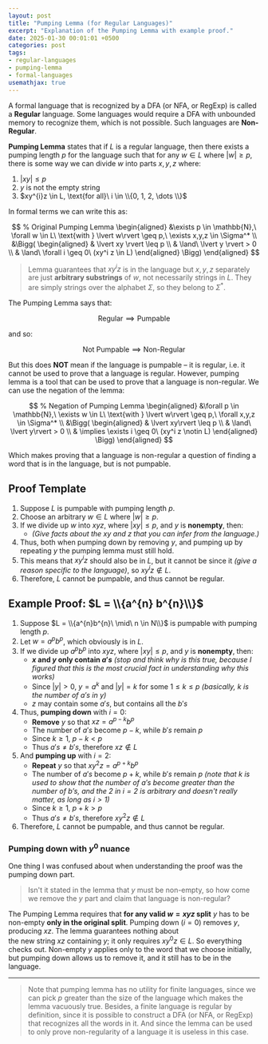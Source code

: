 ```yaml
---
layout: post
title: "Pumping Lemma (for Regular Languages)"
excerpt: "Explanation of the Pumping Lemma with example proof."
date: 2025-01-30 00:01:01 +0500
categories: post
tags:
- regular-languages
- pumping-lemma
- formal-languages
usemathjax: true
---
```


A formal language that is recognized by a DFA (or NFA, or RegExp) is called a **Regular** language. Some languages would require a DFA with unbounded memory to recognize them, which is not possible. Such languages are **Non-Regular**.

**Pumping Lemma** states that if $L$ is a regular language, then there exists a pumping length $p$ for the language such that for any $w \in L$ where $\lvert w \rvert \ge p$, there is some way we can divide $w$ into parts $x,y,z$ where:

1. $\lvert xy \rvert  \le p$
2. $y\ \text{is not the empty string}$
3. $xy^{i}z \in L, \text{for all}\ i \in \\{0, 1, 2, \dots \\}$

In formal terms we can write this as:

$$
% Original Pumping Lemma
\begin{aligned} 
&\exists p \in \mathbb{N},\ \forall w \in L\ \text{with } \lvert w\rvert  \geq p,\ \exists x,y,z \in \Sigma^* \\ 
&\Bigg( 
\begin{aligned} 
& \lvert xy \rvert  \leq p \\ 
& \land\ \lvert y \rvert  > 0 \\ 
& \land\ \forall i \geq 0\ (xy^i z \in L) 
\end{aligned} 
\Bigg)
\end{aligned} 
$$

> Lemma guarantees that $xy^{i}z$ is in the language but $x, y, z$ separately are just **arbitrary substrings** of $w$, not necessarily strings in $L$. They are simply strings over the alphabet $\Sigma$, so they belong to $\Sigma^*$.

The Pumping Lemma says that:

$$
\text{Regular} \implies \text{Pumpable}
$$

and so:

$$
\text{Not Pumpable} \implies \text{Non-Regular}
$$

But this does **NOT** mean if the language is pumpable – it is regular, i.e. it cannot be used to prove that a language is regular. However, pumping lemma is a tool that can be used to prove that a language is non-regular. We can use the negation of the lemma:

$$
% Negation of Pumping Lemma
\begin{aligned} 
&\forall p \in \mathbb{N},\ \exists w \in L\ \text{with } \lvert w\rvert  \geq p,\ \forall x,y,z \in \Sigma^* \\
&\Bigg( 
\begin{aligned} 
& \lvert xy\rvert  \leq p \\ 
& \land\ \lvert y\rvert  > 0 \\ 
& \implies \exists i \geq 0\ (xy^i z \notin L) 
\end{aligned} 
\Bigg)
\end{aligned} 
$$

Which makes proving that a language is non-regular a question of finding a word that is in the language, but is not pumpable.

## Proof Template

1. Suppose $L$ is pumpable with pumping length $p$.
2. Choose an arbitrary $w \in L$ where $\lvert w\rvert  \ge p$.
3. If we divide up $w$ into $xyz$, where $\lvert xy\rvert  \le p$, and $y$ is **nonempty**, then:
	- *(Give facts about the $xy$ and $z$ that you can infer from the language.)*
4. Thus, both when pumping down by removing $y$, and pumping up by repeating $y$ the pumping lemma must still hold.
5. This means that $xy^{i}z$ should also be in $L$, but it cannot be since it *(give a reason specific to the language)*, so $xy^{i} z \notin L$.
6. Therefore, $L$ cannot be pumpable, and thus cannot be regular.

## Example Proof: $L = \\{a^{n} b^{n}\\}$

1. Suppose $L = \\{a^{n}b^{n}\ \mid\ n \in N\\}$ is pumpable with pumping length $p$.
2. Let $w = a^{p}b^{p}$, which obviously is in $L$.
3. If we divide up $a^{p}b^{p}$ into $xyz$, where $\lvert xy\rvert  \le p$, and $y$ is **nonempty**, then:
	- **$x$ and $y$ only contain $a's$** *(stop and think why is this true, because I figured that this is the most crucial fact in understanding why this works)*
	- Since $\lvert y\rvert  \gt 0$, $y = a^{k}\ \text{and}\ \lvert y\rvert  = k$ for some $1 \le k \le p$ *(basically, $k$ is the number of $a's$ in $y$)*
	- $z$ may contain some $a's$, but contains all the $b's$
4. Thus, **pumping down** with $i = 0$:
	- **Remove** $y$ so that $xz = a^{p−k}b^{p}$
	- The number of $a's$ become $p − k$, while $b's$ remain $p$
	- Since $k \ge 1$, $p - k \lt p$
	- Thus $a's \neq b's$, therefore $xz \notin L$
5. And **pumping up** with $i = 2$:
	- **Repeat** $y$ so that $xy^{2}z = a^{p+k}b^{p}$ 
	- The number of $a's$ become $p + k$, while $b's$ remain $p$ *(note that $k$ is used to show that the number of $a's$ become greater than the number of $b's$, and the $2$ in $i = 2$ is arbitrary and doesn't really matter, as long as $i \gt 1$)*
	- Since $k \ge 1$, $p + k \gt p$
	- Thus $a's \neq b's$, therefore $xy^{2}z \notin L$
6. Therefore, $L$ cannot be pumpable, and thus cannot be regular.

### Pumping down with $y^{0}$ nuance

One thing I was confused about when understanding the proof was the pumping down part.

> Isn't it stated in the lemma that $y$ must be non-empty, so how come we remove the $y$ part and claim that language is non-regular?

The Pumping Lemma requires that **for any valid $w=xyz$ split** $y$ has to be non-empty **only in the original split**. Pumping down ($i=0$) removes $y$, producing $xz$. The lemma guarantees nothing about the new string $xz$ containing $y$; it only requires $xy^{0}z \in L$. So everything checks out. Non-empty $y$ applies only to the word that we choose initially, but pumping down allows us to remove it, and it still has to be in the language.

---

> Note that pumping lemma has no utility for finite languages, since we can pick $p$ greater than the size of the language which makes the lemma vacuously true. Besides, a finite language is regular by definition, since it is possible to construct a DFA (or NFA, or RegExp) that recognizes all the words in it. And since the lemma can be used to only prove non-regularity of a language it is useless in this case.
 